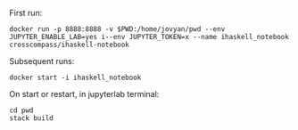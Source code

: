 First run:

```
docker run -p 8888:8888 -v $PWD:/home/jovyan/pwd --env JUPYTER_ENABLE_LAB=yes i--env JUPYTER_TOKEN=x --name ihaskell_notebook crosscompass/ihaskell-notebook
```

Subsequent runs:

```
docker start -i ihaskell_notebook
```


On start or restart, in jupyterlab terminal:

```
cd pwd
stack build
```